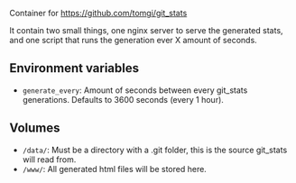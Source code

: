 Container for https://github.com/tomgi/git_stats

It contain two small things, one nginx server to serve the generated stats, and one script that runs the generation ever X amount of seconds.

## Environment variables
* `generate_every`: Amount of seconds between every git_stats generations. Defaults to 3600 seconds (every 1 hour).

## Volumes
* `/data/`: Must be a directory with a .git folder, this is the source git_stats will read from.
* `/www/`: All generated html files will be stored here.
